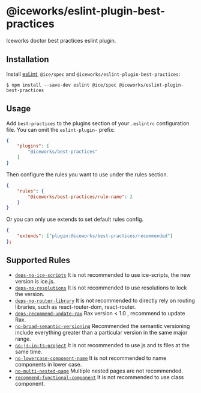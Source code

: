 # @iceworks/eslint-plugin-best-practices

Iceworks doctor best practices eslint plugin.

## Installation

Install [esLint](http://eslint.org), `@ice/spec` and `@iceworks/eslint-plugin-best-practices`:

```shell
$ npm install --save-dev eslint @ice/spec @iceworks/eslint-plugin-best-practices
```

## Usage

Add `best-practices` to the plugins section of your `.eslintrc` configuration file. You can omit the `eslint-plugin-` prefix:

```json
{
    "plugins": [
        "@iceworks/best-practices"
    ]
}
```


Then configure the rules you want to use under the rules section.

```json
{
    "rules": {
        "@iceworks/best-practices/rule-name": 2
    }
}
```

Or you can only use extends to set default rules config.

```json
{
    "extends": ["plugin:@iceworks/best-practices/recommended"]
};
```

## Supported Rules

* [`deps-no-ice-scripts`](./docs/rules/deps-no-ice-scripts.md) It is not recommended to use ice-scripts, the new version is ice.js.
* [`deps-no-resolutions`](./docs/rules/deps-no-resolutions.md) It is not recommended to use resolutions to lock the version.
* [`deps-no-router-library`](./docs/rules/deps-no-router-library.md) It is not recommended to directly rely on routing libraries, such as react-router-dom, react-router. 
* [`deps-recommend-update-rax`](./docs/rules/ddeps-recommend-update-rax.md) Rax version < 1.0 , recommend to update Rax.
* [`no-broad-semantic-versioning`](./docs/rules/no-broad-semantic-versioning.md) Recommended the semantic versioning include everything greater than a particular version in the same major range.
* [`no-js-in-ts-project`](./docs/rules/no-js-in-ts-project.md) It is not recommended to use js and ts files at the same time.
* [`no-lowercase-component-name`](./docs/rules/no-lowercase-component-name.md) It is not recommended to name components in lower case.
* [`no-multi-nested-page`](./docs/rules/no-multi-nested-page.md) Multiple nested pages are not recommended.
* [`recommend-functional-component`](./docs/rules/recommend-functional-component.md) It is not recommended to use class component.




